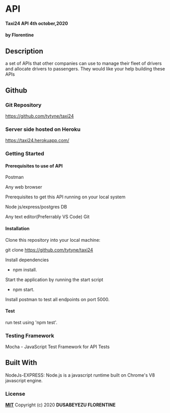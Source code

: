 # API
#### Taxi24 API  4th october,2020
#### by **Florentine**

## Description
 a set of APIs that other companies can use to manage their fleet of drivers and
allocate drivers to passengers. They would like your help building these APIs

## Github
### Git Repository
https://github.com/tytyne/taxi24

### Server side hosted on Heroku
https://taxi24.herokuapp.com/

### Getting Started
#### Prerequisites to use of API
Postman

Any web browser

Prerequisites to get this API running on your local system

Node js/express/postgres DB

Any text editor(Preferrably VS Code)
Git
#### Installation
Clone this repository into your local machine:

 git clone https://github.com/tytyne/taxi24

Install dependencies

- npm install.

Start the application by running the start script

- npm start.

Install postman to test all endpoints on port 5000.

#### Test

run test using 'npm test'.

### Testing Framework
Mocha - JavaScript Test Framework for API Tests


## Built With
NodeJs-EXPRESS: Node.js is a javascript runtime built on Chrome's V8 javascript engine.







### License
**[MIT](http://choosealisence.com/licenses/mit/)**
Copyright (c) 2020 **DUSABEYEZU FLORENTINE**
